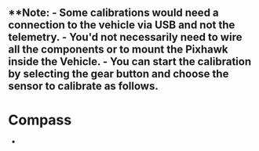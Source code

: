 **Note: - Some calibrations would need a connection to the vehicle via USB and not the telemetry.
        - You'd not necessarily need to wire all the components or to mount the Pixhawk inside the Vehicle.
        - You can start the calibration by selecting the gear button and choose the sensor to calibrate as follows.
----------------------------------------------------------------------------------------------
# Compass
  * 
